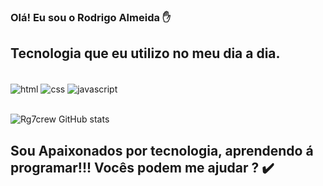### Olá! Eu sou o Rodrigo Almeida ✋

## Tecnologia que eu utilizo no meu dia a dia.



<div style="display: inline_block"><br/>
<img align="center" alt="html" src="https://img.shields.io/badge/HTML5-E34F26?style=for-the-badge&logo=html5&logoColor=white" />
<img align="center" alt="css" src="https://img.shields.io/badge/CSS3-1572B6?style=for-the-badge&logo=css3&logoColor=white" />
<img align="center" alt="javascript" src="https://img.shields.io/badge/JavaScript-F7DF1E?style=for-the-badge&logo=javascript&logoColor=black" />
</div><br/>

![Rg7crew GitHub stats](https://github-readme-stats.vercel.app/api?username=Rg7crew&show_icons=true&theme=dracula)

<h2>Sou Apaixonados por tecnologia, aprendendo á programar!!! Vocês podem me ajudar ? ✔️</h2>
